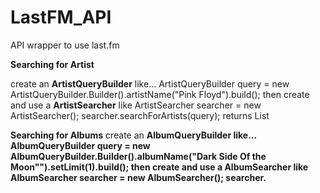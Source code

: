 # LastFM_API
API wrapper to use last.fm

<b>Searching for Artist</b>

create an <b>ArtistQueryBuilder</b> like...
ArtistQueryBuilder query = new ArtistQueryBuilder.Builder().artistName("Pink Floyd").build();
then create and use a <b>ArtistSearcher</b> like
ArtistSearcher searcher = new ArtistSearcher();
searcher.searchForArtists(query);
returns List<Artist>

<b>Searching for Albums</b>
create an <b>AlbumQueryBuilder<b/> like...
AlbumQueryBuilder query = new AlbumQueryBuilder.Builder().albumName("Dark Side Of the Moon"").setLimit(1).build();
then create and use a <b>AlbumSearcher</b> like
AlbumSearcher searcher = new AlbumSearcher();
searcher.